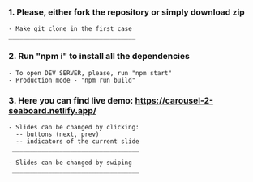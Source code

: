 ### 1. Please, either fork the repository or simply download zip

    - Make git clone in the first case
    ___________________________________

### 2. Run "npm i" to install all the dependencies

    - To open DEV SERVER, please, run "npm start"
    - Production mode - "npm run build"

### 3. Here you can find live demo: https://carousel-2-seaboard.netlify.app/

    - Slides can be changed by clicking:
      -- buttons (next, prev)
      -- indicators of the current slide
     ___________________________________

    - Slides can be changed by swiping
     ___________________________________
